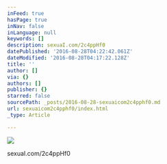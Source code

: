 ```yaml
---
inFeed: true
hasPage: true
inNav: false
inLanguage: null
keywords: []
description: sexuaI.com/2c4ppHf0
datePublished: '2016-08-28T04:22:42.061Z'
dateModified: '2016-08-28T04:17:22.128Z'
title: ''
author: []
via: {}
authors: []
publisher: {}
starred: false
sourcePath: _posts/2016-08-28-sexuaicom2c4pphf0.md
url: sexuaicom2c4pphf0/index.html
_type: Article

---
```

![](https://the-grid-user-content.s3-us-west-2.amazonaws.com/5a6ec5b9-e077-4777-bba0-4da018d17cfc.jpg)

sexuaI.com/2c4ppHf0
